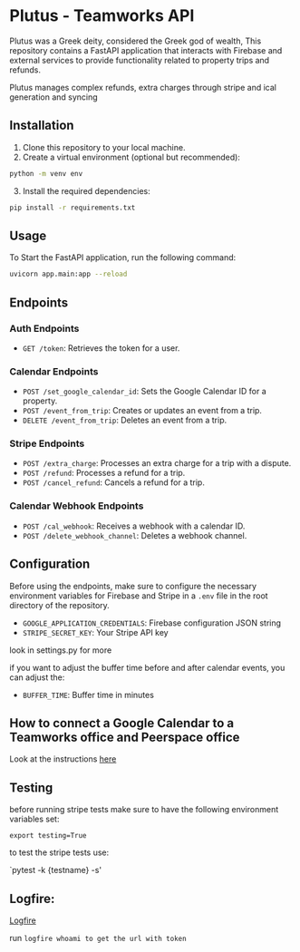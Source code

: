 # Plutus - Teamworks API

Plutus was a Greek deity, considered the Greek god of wealth, This repository contains a FastAPI application that interacts with Firebase and external services to provide functionality related to property trips and refunds.

Plutus manages complex refunds, extra charges through stripe and ical generation and syncing

## Installation

1. Clone this repository to your local machine.
2. Create a virtual environment (optional but recommended):
```bash
python -m venv env
```
3. Install the required dependencies:
```bash
pip install -r requirements.txt
```

## Usage

To Start the FastAPI application, run the following command:
```bash
uvicorn app.main:app --reload
```
## Endpoints

### Auth Endpoints

- `GET /token`: Retrieves the token for a user.

### Calendar Endpoints

- `POST /set_google_calendar_id`: Sets the Google Calendar ID for a property.
- `POST /event_from_trip`: Creates or updates an event from a trip.
- `DELETE /event_from_trip`: Deletes an event from a trip.

### Stripe Endpoints

- `POST /extra_charge`: Processes an extra charge for a trip with a dispute.
- `POST /refund`: Processes a refund for a trip.
- `POST /cancel_refund`: Cancels a refund for a trip.

### Calendar Webhook Endpoints

- `POST /cal_webhook`: Receives a webhook with a calendar ID.
- `POST /delete_webhook_channel`: Deletes a webhook channel.

## Configuration

Before using the endpoints, make sure to configure the necessary environment variables for Firebase and Stripe in a `.env` file in the root directory of the repository.

- `GOOGLE_APPLICATION_CREDENTIALS`: Firebase configuration JSON string
- `STRIPE_SECRET_KEY`: Your Stripe API key

look in settings.py for more

if you want to adjust the buffer time before and after calendar events, you can adjust the:

- `BUFFER_TIME`: Buffer time in minutes


## How to connect a Google Calendar to a Teamworks office and Peerspace office

Look at the instructions [here](https://github.com/Teamworks-Executive-Suites/teamworks/issues/75#issuecomment-2041655913)

## Testing

before running stripe tests make sure to have the following environment variables set:

`export testing=True`

to test the stripe tests use:

`pytest -k {testname} -s'


## Logfire:

[Logfire](https://dash.logfire.dev/PrenSJ2/plutus)

run `logfire whoami to get the url with token`